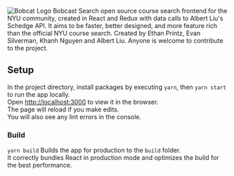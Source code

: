 ![Bobcat Logo](https://drive.google.com/uc?export=view&id=1_3gVzbDrD8dozXX7tndp3Uhxfdm406FE)
Bobcast Search open source course search frontend for the NYU community, created in React and Redux with data calls to Albert Liu's Schedge API. It aims to be faster, better designed, and more feature rich than the official NYU course search. Created by Ethan Printz, Evan Silverman, Khanh Nguyen and Albert Liu. 
Anyone is welcome to contribute to the project. 

## Setup

In the project directory, install packages by executing `yarn`, then `yarn start` to run the app locally. <br />
Open  [http://localhost:3000](http://localhost:3000) to view it in the browser.<br />
The page will reload if you make edits.<br />
You will also see any lint errors in the console.

### Build

`yarn build` Builds the app for production to the `build` folder.<br />
It correctly bundles React in production mode and optimizes the build for the best performance.

